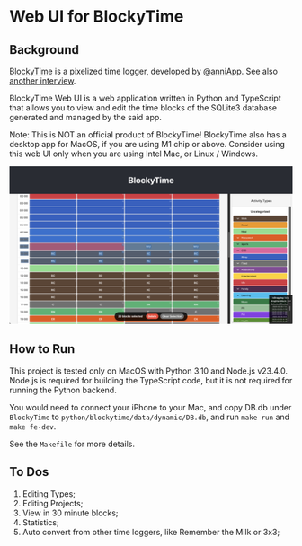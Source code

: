 # Web UI for BlockyTime

## Background

[BlockyTime](https://apps.apple.com/us/app/blockytime/id1086617993) is a pixelized time logger, developed by [@anniApp](https://weibo.com/anniApp). See also [another interview](https://indiehacker.im/zuo-zi-ji-chan-pin-de-shen-du-yong-hu-zhuan-fang).

BlockyTime Web UI is a web application written in Python and TypeScript that allows you to view and edit the time blocks of the SQLite3 database generated and managed by the said app.

Note: This is NOT an official product of BlockyTime! BlockyTime also has a desktop app for MacOS, if you are using M1 chip or above.
Consider using this web UI only when you are using Intel Mac, or Linux / Windows.

![screenshot1](docs/screenshots/screenshot1.png)

 
## How to Run

This project is tested only on MacOS with Python 3.10 and Node.js v23.4.0. Node.js is required for building the TypeScript code, but it is not required for running the Python backend.

You would need to connect your iPhone to your Mac, and copy DB.db under `BlockyTime` to `python/blockytime/data/dynamic/DB.db`, and run `make run` and `make fe-dev`.

See the `Makefile` for more details.

## To Dos

1. Editing Types;
2. Editing Projects;
3. View in 30 minute blocks;
4. Statistics;
5. Auto convert from other time loggers, like Remember the Milk or 3x3;



